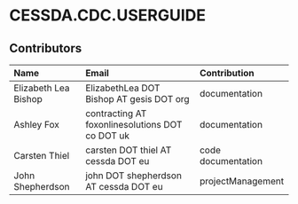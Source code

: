 # CESSDA.CDC.USERGUIDE

## Contributors

Name                 | Email                                             | Contribution
:---                 | :---                                              | :---
Elizabeth Lea Bishop | ElizabethLea DOT Bishop AT gesis DOT org          | documentation
Ashley Fox           | contracting AT foxonlinesolutions DOT co DOT uk   | documentation
Carsten Thiel        | carsten DOT thiel AT cessda DOT eu                | code documentation
John Shepherdson     | john DOT shepherdson AT cessda DOT eu             | projectManagement
